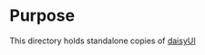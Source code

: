 # Purpose

This directory holds standalone copies of [daisyUI](https://daisyui.com/docs/install/standalone/)
